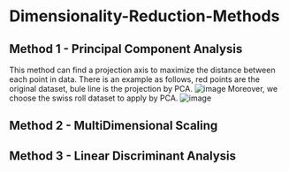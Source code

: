 # Dimensionality-Reduction-Methods

## Method 1 - Principal Component Analysis
This method can find a projection axis to maximize the distance between each point in data.
There is an example as follows, red points are the original dataset, bule line is the projection by PCA.
![image](https://user-images.githubusercontent.com/110155589/184064900-5f2fa60c-8fe4-4660-a543-5099b7b3de39.png)
Moreover, we choose the swiss roll dataset to apply by PCA.
![image](https://user-images.githubusercontent.com/110155589/184064930-44dcd754-ba76-4386-8f2f-ffce126e37f4.png)

## Method 2 - MultiDimensional Scaling

## Method 3 - Linear Discriminant Analysis
